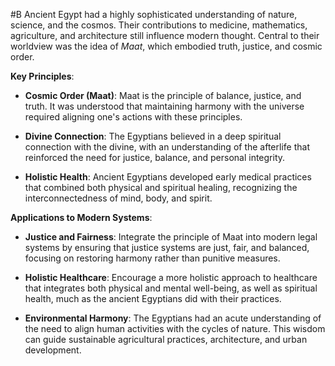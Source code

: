  #B Ancient Egypt had a highly sophisticated understanding of nature, science, and the cosmos. Their contributions to medicine, mathematics, agriculture, and architecture still influence modern thought. Central to their worldview was the idea of _Maat_, which embodied truth, justice, and cosmic order.

 **Key Principles**:

- **Cosmic Order (Maat)**: Maat is the principle of balance, justice, and truth. It was understood that maintaining harmony with the universe required aligning one's actions with these principles.
    
- **Divine Connection**: The Egyptians believed in a deep spiritual connection with the divine, with an understanding of the afterlife that reinforced the need for justice, balance, and personal integrity.
    
- **Holistic Health**: Ancient Egyptians developed early medical practices that combined both physical and spiritual healing, recognizing the interconnectedness of mind, body, and spirit.
    

 **Applications to Modern Systems**:

- **Justice and Fairness**: Integrate the principle of Maat into modern legal systems by ensuring that justice systems are just, fair, and balanced, focusing on restoring harmony rather than punitive measures.
    
- **Holistic Healthcare**: Encourage a more holistic approach to healthcare that integrates both physical and mental well-being, as well as spiritual health, much as the ancient Egyptians did with their practices.
    
- **Environmental Harmony**: The Egyptians had an acute understanding of the need to align human activities with the cycles of nature. This wisdom can guide sustainable agricultural practices, architecture, and urban development.